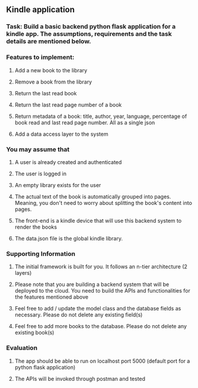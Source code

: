 ## Kindle application
### Task: Build a basic backend python flask application for a kindle app. The assumptions, requirements and the task details are mentioned below.

### Features to implement:
1. Add a new book to the library

2. Remove a book from the library

3. Return the last read book

4. Return the last read page number of a book

5. Return metadata of a book: title, author, year, language, percentage of book read and last read page number. All as a single json

6. Add a data access layer to the system

### You may assume that
1. A user is already created and authenticated

2. The user is logged in

3. An empty library exists for the user

4. The actual text of the book is automatically grouped into pages. Meaning, you don't need to worry about splitting the book's content into pages.

5. The front-end is a kindle device that will use this backend system to render the books

6. The data.json file is the global kindle library.

### Supporting Information
1. The initial framework is built for you. It follows an n-tier architecture (2 layers)

2. Please note that you are building a backend system that will be deployed to the cloud. You need to build the APIs and functionalities for the features mentioned above

3. Feel free to add / update the model class and the database fields as necessary. Please do not delete any existing field(s)

4. Feel free to add more books to the database. Please do not delete any existing book(s)

### Evaluation
1. The app should be able to run on localhost port 5000 (default port for a python flask application)

2. The APIs will be invoked through postman and tested
